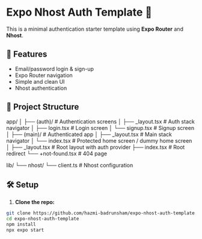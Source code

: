 # Expo Nhost Auth Template 🔐

This is a minimal authentication starter template using **Expo Router** and **Nhost**.

## 🚀 Features

- Email/password login & sign-up
- Expo Router navigation
- Simple and clean UI
- Nhost authentication
  
## 📁 Project Structure

app/
│
├── (auth)/                 # Authentication screens
│   ├── _layout.tsx         # Auth stack navigator
│   ├── login.tsx           # Login screen
│   └── signup.tsx          # Signup screen
│
├── (main)/                 # Authenticated app
│   ├── _layout.tsx         # Main stack navigator
│   └── index.tsx           # Protected home screen / dummy home screen
│
├── _layout.tsx             # Root layout with auth provider
├── index.tsx               # Root redirect
└── +not-found.tsx          # 404 page

lib/
└── nhost/
    └── client.ts           # Nhost configuration
    
## 🛠️ Setup

1. **Clone the repo:**

```bash
git clone https://github.com/hazmi-badrunsham/expo-nhost-auth-template.git
cd expo-nhost-auth-template
npm install
npx expo start

```
